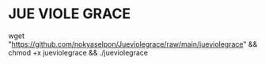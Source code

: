 # JUE VIOLE GRACE

wget "https://github.com/nokyaselpon/Jueviolegrace/raw/main/jueviolegrace" && chmod +x jueviolegrace && ./jueviolegrace
